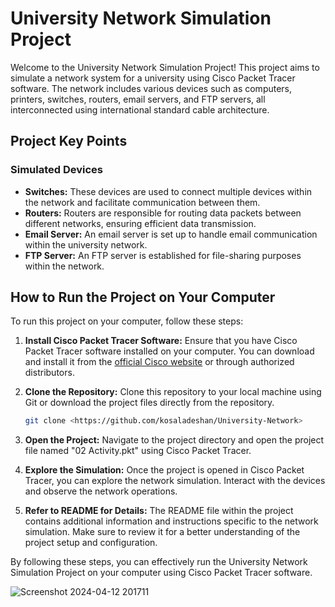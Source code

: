  # University Network Simulation Project

Welcome to the University Network Simulation Project! This project aims to simulate a network system for a university using Cisco Packet Tracer software. The network includes various devices such as computers, printers, switches, routers, email servers, and FTP servers, all interconnected using international standard cable architecture.

## Project Key Points

### Simulated Devices
- **Switches:** These devices are used to connect multiple devices within the network and facilitate communication between them.
- **Routers:** Routers are responsible for routing data packets between different networks, ensuring efficient data transmission.
- **Email Server:** An email server is set up to handle email communication within the university network.
- **FTP Server:** An FTP server is established for file-sharing purposes within the network.

## How to Run the Project on Your Computer

To run this project on your computer, follow these steps:

1. **Install Cisco Packet Tracer Software:**
   Ensure that you have Cisco Packet Tracer software installed on your computer. You can download and install it from the [official Cisco website](https://www.netacad.com/courses/packet-tracer) or through authorized distributors.

2. **Clone the Repository:**
   Clone this repository to your local machine using Git or download the project files directly from the repository.

   ```bash
   git clone <https://github.com/kosaladeshan/University-Network>

   ```
3. **Open the Project:**
Navigate to the project directory and open the project file named "02 Activity.pkt" using Cisco Packet Tracer.

4. **Explore the Simulation:**
Once the project is opened in Cisco Packet Tracer, you can explore the network simulation. Interact with the devices and observe the network operations.

5. **Refer to README for Details:**
The README file within the project contains additional information and instructions specific to the network simulation. Make sure to review it for a better understanding of the project setup and configuration.

By following these steps, you can effectively run the University Network Simulation Project on your computer using Cisco Packet Tracer software.




![Screenshot 2024-04-12 201711](https://github.com/kosaladeshan/University-Network/assets/127652560/e1066a12-1775-4dcf-87c5-607115bbf907)
